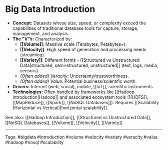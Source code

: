 # Big Data Introduction

*   **Concept:** Datasets whose size, speed, or complexity exceed the capabilities of traditional database tools for capture, storage, management, and analysis.
*   **The "V"s:** Characterized by:
    *   **[[Volume]]**: Massive scale (Terabytes, Petabytes+).
    *   **[[Velocity]]**: High speed of generation and processing needs (streaming).
    *   **[[Variety]]**: Different forms - [[Structured vs Unstructured Data|structured, semi-structured, unstructured]] (text, logs, media, sensors).
    *   *(Often added) Veracity*: Uncertainty/trustworthiness.
    *   *(Often added) Value*: Potential business/scientific worth.
*   **Drivers:** Internet (web, social), mobile, [[IoT]], scientific instruments.
*   **Technologies:** Often handled by frameworks like [[Hadoop Introduction|Hadoop]] and associated ecosystem tools ([[HDFS]], [[MapReduce]], [[Spark]], [[NoSQL Databases]]). Requires [[Scalability (Horizontal vs Vertical)|horizontal scalability]].

See also: [[Hadoop Introduction]], [[Structured vs Unstructured Data]], [[NoSQL Databases]], [[Volume]], [[Velocity]], [[Variety]]

---
Tags: #bigdata #introduction #volume #velocity #variety #veracity #value #hadoop #nosql #scalability 